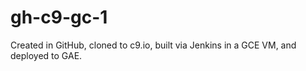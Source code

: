 gh-c9-gc-1
==========

Created in GitHub, cloned to c9.io, built via Jenkins in a GCE VM, and deployed to GAE.
